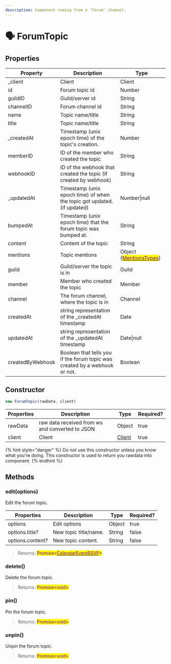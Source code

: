 ```yaml
---
description: Component coming from a 'Forum' channel.
---
```


# 🗣 ForumTopic

## Properties

| Property         | Description                                                                | Type                                                                                  |
| ---------------- | -------------------------------------------------------------------------- | ------------------------------------------------------------------------------------- |
| \_client         | Client                                                                     | Client                                                                                |
| id               | Forum topic id                                                             | Number                                                                                |
| guildID          | Guild/server id                                                            | String                                                                                |
| channelID        | Forum channel id                                                           | String                                                                                |
| name             | Topic name/title                                                           | String                                                                                |
| title            | Topic name/title                                                           | String                                                                                |
| \_createdAt      | Timestamp (unix epoch time) of the topic's creation.                       | Number                                                                                |
| memberID         | ID of the member who created the topic                                     | String                                                                                |
| webhookID        | ID of the webhook that created the topic (if created by webhook)           | String                                                                                |
| \_updatedAt      | Timestamp (unix epoch time) of when the topic got updated. (if updated)    | Number\|null                                                                          |
| bumpedAt         | Timestamp (unix epoch time) that the forum topic was bumped at.            | String                                                                                |
| content          | Content of the topic                                                       | String                                                                                |
| mentions         | Topic mentions                                                             | Object ([<mark style="color:purple;">MentionsTypes</mark>](../types/mentionstype.md)) |
| guild            | Guild/server the topic is in                                               | Guild                                                                                 |
| member           | Member who created the topic                                               | Member                                                                                |
| channel          | The forum channel, where the topic is in                                   | Channel                                                                               |
| createdAt        | string representation of the \_createdAt timestamp                         | Date                                                                                  |
| updatedAt        | string representation of the \_updatedAt timestamp                         | Date\|null                                                                            |
| createdByWebhook | Boolean that tells you if the forum topic was created by a webhook or not. | Boolean                                                                               |

## Constructor

```javascript
new ForumTopic(rawData, client)
```

| Properties | Description                                     | Type                | Required? |
| ---------- | ----------------------------------------------- | ------------------- | --------- |
| rawData    | raw data received from ws and converted to JSON | Object              | true      |
| client     | Client                                          | [Client](client.md) | true      |

{% hint style="danger" %}
Do not use this constructor unless you know what you're doing. This constructor is used to return you rawdata into component.
{% endhint %}

## Methods

### edit(options)

Edit the forum topic.

| Properties       | Description           | Type   | Required? |
| ---------------- | --------------------- | ------ | --------- |
| options          | Edit options          | Object | true      |
| options.title?   | New topic title/name. | String | false     |
| options.content? | New topic content.    | String | false     |

> Returns: <mark style="color:purple;">Promise<</mark>[<mark style="color:purple;">CalendarEventRSVP</mark>](calendareventrsvp.md)<mark style="color:purple;">></mark>

### delete()

Delete the forum topic.

> Returns: <mark style="color:purple;">Promise\<void></mark>

### pin()

Pin the forum topic.

> Returns: <mark style="color:purple;">Promise\<void></mark>

### unpin()

Unpin the forum topic.

> Returns: <mark style="color:purple;">Promise\<void></mark>
